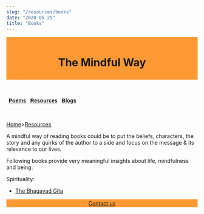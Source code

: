 ```yaml
---
slug: "/resources/books"
date: "2020-05-25"
title: "Books"
---
```

<div style="background-color:#ff9933; text-align:center; vertical-align: middle; padding:10px 0;text-color:black">
<h1>The Mindful Way</h1>
</div>

<div style="background-color:#ffgggg; text-align:center; vertical-align: middle; padding:0px 0;text-color:black">
<style type="text/css">
.tg  {border-collapse:collapse;border-spacing:0;}
.tg td{border-color:black;border-style:solid;border-width:1px;font-family:Arial, sans-serif;font-size:14px;
  overflow:hidden;padding:10px 5px;word-break:normal;}
.tg th{border-color:white;border-style:solid;border-width:1px;font-family:Arial, sans-serif;font-size:14px;
  font-weight:normal;overflow:hidden;padding:10px 5px;word-break:normal;}
.tg .tg-0lax{text-align:center;vertical-align:top}
</style>
<table class="tg">
<thead>
  <tr>
    <th class="tg-0lax"><h4><a href= "/poems">Poems</a></h4></th>
    <th class="tg-0lax"><h4><a href= "/resources">Resources</a></h4></th>
    <th class="tg-0lax"><h4><a href= "/blogs">Blogs</a></h4></th>
  </tr>
</thead>
</table>
</div>

[Home](/)>[Resources](/resources)

A mindful way of reading books could be to put the beliefs, characters, the story and any quirks of the author to a side and focus on the message & its relevance to our lives. 

Following books provide very meaningful insights about life, mindfulness and being. 

Spirituality:

* [The Bhagavad Gita](/resources/books/the-bhagavad-gita)

<div style="background-color:#ff9933; text-align:center; vertical-align: middle; padding:2px 0;text-color:black">
<a href ="/contact-us">Contact us</a>
</div>